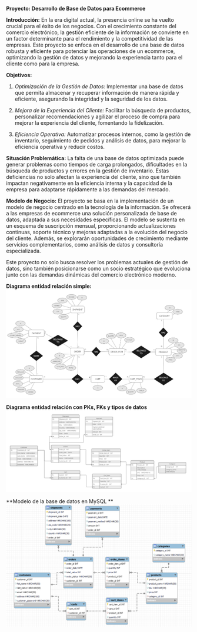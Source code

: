 
**Proyecto: Desarrollo de Base de Datos para Ecommerce**

**Introducción:**
En la era digital actual, la presencia online se ha vuelto crucial para el éxito de los negocios. Con el crecimiento constante del comercio electrónico, la gestión eficiente de la información se convierte en un factor determinante para el rendimiento y la competitividad de las empresas. Este proyecto se enfoca en el desarrollo de una base de datos robusta y eficiente para potenciar las operaciones de un ecommerce, optimizando la gestión de datos y mejorando la experiencia tanto para el cliente como para la empresa.

**Objetivos:**
1. *Optimización de la Gestión de Datos:* Implementar una base de datos que permita almacenar y recuperar información de manera rápida y eficiente, asegurando la integridad y la seguridad de los datos.

2. *Mejora de la Experiencia del Cliente:* Facilitar la búsqueda de productos, personalizar recomendaciones y agilizar el proceso de compra para mejorar la experiencia del cliente, fomentando la fidelización.

3. *Eficiencia Operativa:* Automatizar procesos internos, como la gestión de inventario, seguimiento de pedidos y análisis de datos, para mejorar la eficiencia operativa y reducir costos.

**Situación Problemática:**
La falta de una base de datos optimizada puede generar problemas como tiempos de carga prolongados, dificultades en la búsqueda de productos y errores en la gestión de inventario. Estas deficiencias no solo afectan la experiencia del cliente, sino que también impactan negativamente en la eficiencia interna y la capacidad de la empresa para adaptarse rápidamente a las demandas del mercado.

**Modelo de Negocio:**
El proyecto se basa en la implementación de un modelo de negocio centrado en la tecnología de la información. Se ofrecerá a las empresas de ecommerce una solución personalizada de base de datos, adaptada a sus necesidades específicas. El modelo se sustenta en un esquema de suscripción mensual, proporcionando actualizaciones continuas, soporte técnico y mejoras adaptadas a la evolución del negocio del cliente. Además, se explorarán oportunidades de crecimiento mediante servicios complementarios, como análisis de datos y consultoría especializada.

Este proyecto no solo busca resolver los problemas actuales de gestión de datos, sino también posicionarse como un socio estratégico que evoluciona junto con las demandas dinámicas del comercio electrónico moderno.

**Diagrama entidad relación simple:**
![Diagrama entidad relación del ecommerce 1](/ecommerce-ERD-1.jpg?raw=true)

**Diagrama entidad relación con PKs, FKs y tipos de datos**
![Diagrama entidad relación del ecommerce 2](/ecommerce-ERD-2.jpg?raw=true)

**Modelo de la base de datos en MySQL **
![MySql ecommerce database model](/modelo-ecommerce-db.png?raw=true)
